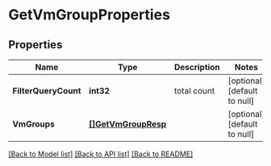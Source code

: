 # GetVmGroupProperties

## Properties
Name | Type | Description | Notes
------------ | ------------- | ------------- | -------------
**FilterQueryCount** | **int32** | total count | [optional] [default to null]
**VmGroups** | [**[]GetVmGroupResp**](GetVMGroupResp.md) |  | [optional] [default to null]

[[Back to Model list]](../README.md#documentation-for-models) [[Back to API list]](../README.md#documentation-for-api-endpoints) [[Back to README]](../README.md)

